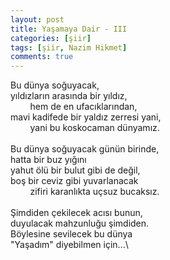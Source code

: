```yaml
---
layout: post
title: Yaşamaya Dair - III
categories: [şiir]
tags: [şiir, Nazim Hikmet]
comments: true
---
```


Bu dünya soğuyacak,\
yıldızların arasında bir yıldız,\
&nbsp;&nbsp;&nbsp;&nbsp;&nbsp;&nbsp;&nbsp;&nbsp;hem de en ufacıklarından,\
mavi kadifede bir yaldız zerresi yani,\
&nbsp;&nbsp;&nbsp;&nbsp;&nbsp;&nbsp;&nbsp;&nbsp;yani bu koskocaman dünyamız.\
\
Bu dünya soğuyacak günün birinde,\
hatta bir buz yığını\
yahut ölü bir bulut gibi de değil,\
boş bir ceviz gibi yuvarlanacak\
&nbsp;&nbsp;&nbsp;&nbsp;&nbsp;&nbsp;&nbsp;&nbsp;zifiri karanlıkta uçsuz bucaksız.\
\
Şimdiden çekilecek acısı bunun,\
duyulacak mahzunluğu şimdiden.\
Böylesine sevilecek bu dünya\
"Yaşadım" diyebilmen için...\
